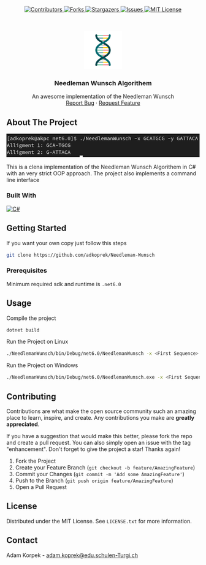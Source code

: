 <a name="readme-top"></a>

<p align="center">
  <a href="https://github.com/adkoprek/Needleman-Wunsch/graphs/contributors">
	  <img src="https://img.shields.io/github/contributors/adkoprek/3D.svg?style=for-the-badge" alt="Contributors">
  </a>
  <a href="https://github.com/adkoprek/Needleman-Wunsch/network/members">
	  <img src="https://img.shields.io/github/forks/adkoprek/3D.svg?style=for-the-badge" alt="Forks">
  </a>
  <a href="https://github.com/adkoprek/Needleman-Wunsch/stargazers">
	  <img src="https://img.shields.io/github/stars/adkoprek/3D.svg?style=for-the-badge" alt="Stargazers">
  </a>
  <a href="https://github.com/adkoprek/Needleman-Wunsch/issues">
	  <img src="https://img.shields.io/github/issues/adkoprek/3D.svg?style=for-the-badge" alt="Issues">
  </a>
  <a href="https://github.com/adkoprek/Needleman-Wunsch/blob/master/LICENSE.txt">
	  <img src="https://img.shields.io/github/license/adkoprek/3D.svg?style=for-the-badge" alt="MIT License">
  </a>
</p>
<br />

<br />
<div align="center">
  <a href="https://github.com/adkoprek/Needleman-Wunsch">
    <img src="NeedlemanWunsch/assets/logo.png" width=100 alt="Logo">
  </a>

  <h3 align="center">Needleman Wunsch Algorithem</h3>

  <p align="center">
    An awesome implementation of the Needleman Wunsch
    <br />
    <a href="https://github.com/adkoprek/Needleman-Wunsch/issues/new?labels=bug&template=bug-report---.md">Report Bug</a>
    ·
    <a href="https://github.com/adkoprek/Needleman-Wunsch/issues/new?labels=enhancement&template=feature-request---.md">Request Feature</a>
  </p>
</div>

## About The Project

<p align="center">
  <img src="NeedlemanWunsch/assets/screenshot.png" alt="Screenshot">
</p>

This is a clena implementation of the Needleman Wunsch Algorithem in C# with an very strict OOP approach. The project also implements a command line interface

### Built With
[![C#][cs.js]][cs-url]

## Getting Started

If you want your own copy just follow this steps

```bash
git clone https://github.com/adkoprek/Needleman-Wunsch
```

### Prerequisites

Minimum required sdk and runtime is `.net6.0`

## Usage

Compile the project
```bash
dotnet build
```

Run the Project on Linux
```bash
./NeedlemanWunsch/bin/Debug/net6.0/NeedlemanWunsch -x <First Sequence> -y <Second Sequence>
```

Run the Project on Windows
```bash
./NeedlemanWunsch/bin/Debug/net6.0/NeedlemanWunsch.exe -x <First Sequence> -y <Second Sequence>
```

## Contributing

Contributions are what make the open source community such an amazing place to learn, inspire, and create. Any contributions you make are **greatly appreciated**.

If you have a suggestion that would make this better, please fork the repo and create a pull request. You can also simply open an issue with the tag "enhancement".
Don't forget to give the project a star! Thanks again!

1. Fork the Project
2. Create your Feature Branch (`git checkout -b feature/AmazingFeature`)
3. Commit your Changes (`git commit -m 'Add some AmazingFeature'`)
4. Push to the Branch (`git push origin feature/AmazingFeature`)
5. Open a Pull Request

## License

Distributed under the MIT License. See `LICENSE.txt` for more information.

## Contact

Adam Korpek - adam.koprek@edu.schulen-Turgi.ch

[cs.js]: https://img.shields.io/badge/C%23-239120?style=for-the-badge&logo=csharp&logoColor=white
[cs-url]: https://dotnet.microsoft.com/languages/csharp

